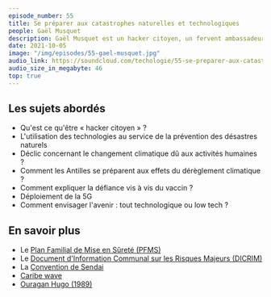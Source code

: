 ```yaml
---
episode_number: 55
title: Se préparer aux catastrophes naturelles et technologiques
people: Gaël Musquet
description: Gaël Musquet est un hacker citoyen, un fervent ambassadeur des logiciels libres et open source notamment OpenStreetMap. Il met les technologies au service de la prévention des risques naturels et pour une meilleure résilience face aux chocs.
date: 2021-10-05
image: "/img/episodes/55-gael-musquet.jpg"
audio_link: https://soundcloud.com/techologie/55-se-preparer-aux-catastrophes-naturelles-et-technologiques-avec-gael-musquet
audio_size_in_megabyte: 46
top: true
---
```


## Les sujets abordés

* Qu'est ce qu'être « hacker citoyen » ?
* L'utilisation des technologies au service de la prévention des désastres naturels
* Déclic concernant le changement climatique dû aux activités humaines ?
* Comment les Antilles se préparent aux effets du dérèglement climatique ?
* Comment expliquer la défiance vis à vis du vaccin ?
* Déploiement de la 5G
* Comment envisager l'avenir : tout technologique ou low tech ?

## En savoir plus

* Le [Plan Familial de Mise en Sûreté (PFMS)](https://www.risques-majeurs.info/fiche/plaquette-je-me-prot-ge-en-famille-le-plan-familial-de-mise-en-s-ret-pfms)
* Le [Document d'Information Communal sur les Risques Majeurs (DICRIM)](https://www.risques-inondations.fr/les-dicrim)
* La [Convention de Sendai](https://www.un.org/press/fr/2015/iha1361.doc.htm)
* [Caribe wave](https://www.tsunamizone.org/francais/caribewave/)
* [Ouragan Hugo (1989)](https://la1ere.francetvinfo.fr/guadeloupe/il-y-29-ans-cyclone-hugo-ravageait-guadeloupe-628244.html)
